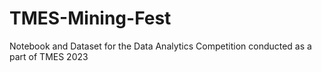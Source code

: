 # TMES-Mining-Fest
Notebook and Dataset for the Data Analytics Competition conducted as a part of TMES 2023
